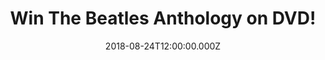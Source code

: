 ---
campaign-uuid: "c-d8a2fbae-9d4e-4f92-a9d1-70a170ce3a70"
type: "Preview"
category: "Gifts"
date: "2018-08-24T12:00:00.000Z"
end-date: "2018-09-24T23:59:00.000Z"
disable-form: false
is_promoted: false
has_entry_page: true
title: "Win The Beatles Anthology on DVD!"
competition-description: "<p>Calling all Beatles fans! We are celebrating the Beatles\
  \ ‘Yellow Submarine’ 50th anniversary and there is not better way of celebrating\
  \ it than giving away The Beatles Anthology on DVD, a set of eight documentaries\
  \ about the Beatles early lives as lads in Liverpool, interviews, performances…\
  \ and many more!</p>\r\n<p>Does it sound like the best plan for your Bank Holiday\
  \ weekend? Click below for a chance to win!</p>"
hero-header: "Win The Beatles Anthology on DVD!"
terms-confirmation: "N/A"
banner-img: "https://assets.expresslyapp.com/asset-efda2d6d-8808-4ff4-9bad-f38f4548be3c.jpg"
logo-left-href: "aaa.nme.com"
logo-left-image: "https://assets.expresslyapp.com/asset-7e4b2002-1fcf-4950-8f24-382d654c58f3.jpg"
logo-left-title: "nme aaa"
bg-image-hero: "https://assets.expresslyapp.com/asset-f3c59ac8-de67-4bce-bbe8-36d29ffa3eae.jpg"
bg-image-first: "https://assets.expresslyapp.com/asset-dd56e31b-c3b6-45ab-b62f-4b8ff16124b3.jpg"
section1-content: "<p>This set of eight documentaries follows the development of the\
  \ most popular band ever from the births of the members to the acrimonious split\
  \ in 1970. Also featured are interviews with all the influential people in the band's\
  \ history and rare archive footage.</p>\r\n<p> This box set gives a solid sense\
  \ of the historical context and the way these four musicians changed the world around\
  \ them in the 1960s.</p>\r\n<p>If you want to have this amazing set in your hands,\
  \ think no more and enter the form below for a chance to enjoy and get to know better\
  \ the life of this magical band: The Beatles.</p>"
entry-title: "Win The Beatles Anthology on DVD!"
entry-content: "Enter the draw to win The Beatles Anthology on DVD by completing the\
  \ form below before 23:59 on 24th of September 2018."
has-winner: false
prize-description: "The Beatles Anthology on DVD"
special-conditions: "Multiple entries are allowed up to one every day."
---